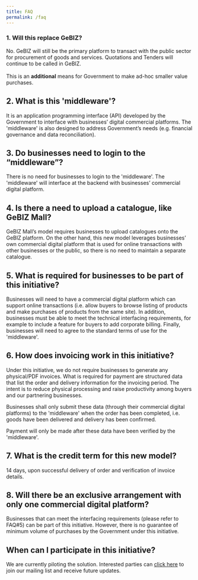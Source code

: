 ```yaml
---
title: FAQ
permalink: /faq
---
```


### 1. Will this replace GeBIZ?

No. GeBIZ will still be the primary platform to transact with the public sector for procurement of goods and services. Quotations and Tenders will continue to be called in GeBIZ.<BR><BR>
This is an **additional** means for Government to make ad-hoc smaller value purchases.

## 2. What is this 'middleware'?

It is an application programming interface (API) developed by the Government to interface with businesses’ digital commercial platforms. The 'middleware' is also designed to address Government’s needs (e.g. financial governance and data reconciliation). 

## 3. Do businesses need to login to the “middleware”?

There is no need for businesses to login to the 'middleware'. The 'middleware' will interface at the backend with businesses’ commercial digital platform.

## 4. Is there a need to upload a catalogue, like GeBIZ Mall?

GeBIZ Mall’s model requires businesses to upload catalogues onto the GeBIZ platform. On the other hand, this new model leverages businesses’ own commercial digital platform that is used for online transactions with other businesses or the public, so there is no need to maintain a separate catalogue.

## 5. What is required for businesses to be part of this initiative? 
Businesses will need to have a commercial digital platform which can support online transactions (i.e. allow buyers to browse listing of products and make purchases of products from the same site). In addition, businesses must be able to meet the technical interfacing requirements, for example to include a feature for buyers to add corporate billing. Finally, businesses will need to agree to the standard terms of use for the 'middleware'. 

## 6. How does invoicing work in this initiative? 
Under this initiative, we do not require businesses to generate any physical/PDF invoices. What is required for payment are structured data that list the order and delivery information for the invoicing period. The intent is to reduce physical processing and raise productivity among buyers and our partnering businesses. 

Businesses shall only submit these data (through their commercial digital platforms) to the 'middleware' when the order has been completed, i.e. goods have been delivered and delivery has been confirmed. 

Payment will only be made after these data have been verified by the 'middleware'. 

## 7. What is the credit term for this new model?
14 days, upon successful delivery of order and verification of invoice details.

## 8. Will there be an exclusive arrangement with only one commercial digital platform? 

Businesses that can meet the interfacing requirements (please refer to FAQ#5) can be part of this initiative. However, there is no guarantee of minimum volume of purchases by the Government under this initiative.

## When can I participate in this initiative?

We are currently piloting the solution. Interested parties can [click here](https://go.gov.sg/ecompartnermailing) to join our mailing list and receive future updates.

